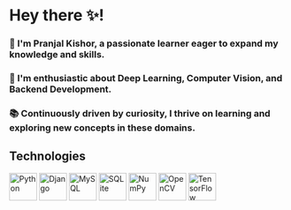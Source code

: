 # Hey there ✨! 

<h3>🌟 I'm Pranjal Kishor, a passionate learner eager to expand my knowledge and skills. </h3>
<h3>🚀 I'm enthusiastic about Deep Learning, Computer Vision, and Backend Development. </h3>
<h3>📚 Continuously driven by curiosity, I thrive on learning and exploring new concepts in these domains. </h3>

## Technologies
<div align="center">

  <p align="left">
  <img src="https://www.vectorlogo.zone/logos/python/python-icon.svg" alt="Python"  height="50"/>

  <img src="https://www.vectorlogo.zone/logos/djangoproject/djangoproject-icon.svg" alt="Django"  height="50"/>
  <img src="https://www.vectorlogo.zone/logos/mysql/mysql-icon.svg" alt="MySQL"  height="50"/>
  <img src="https://www.vectorlogo.zone/logos/sqlite/sqlite-icon.svg" alt="SQLite"  height="50"/>
  <img src="https://www.vectorlogo.zone/logos/numpy/numpy-icon.svg" alt="NumPy"  height="50"/>
  <img src="https://www.vectorlogo.zone/logos/opencv/opencv-icon.svg" alt="OpenCV"  height="50"/>
  <img src="https://www.vectorlogo.zone/logos/tensorflow/tensorflow-icon.svg" alt="TensorFlow"  height="50"/>

  </p>

</div>








